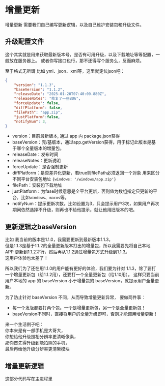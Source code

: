 # 增量更新
增量更新 需要我们自己编写更新逻辑，以及自己维护安装包和升级文件。

## 升级配置文件
这个其实就是用来获取最新版本号，是否有可用升级，以及下载地址等等配置，一般放在服务器上。
或者你写接口也行，那不还得写个服务么，反而麻烦。

至于格式无所谓 比如 yml、json、xml等，这里就定位json吧：
```json title="latest.json"
{
    "version": "1.1.3",
    "baseVersion": "1.1.2",
    "releaseDate": "2025-01-20T07:40:00.880Z",
    "releaseNotes": "修复了一些BUG",
    "forceUpdate": false,
    "diffPlatform": false,
    "filePath": "app.zip",
    "justPlatform":false,
    "notifyNum": 3,
}
```
* version：目前最新版本, 通过 app 内 package.json获得
* baseVersion：壳/基版本，通过app.getVersion获得，用于标记此版本是基于哪个全量版本的增量包。
* releaseDate：发布时间
* releaseNotes：更新说明
* forceUpdate：是否强制更新
* diffPlatform：是否差异化更新，若true则filePath必须返回一个对象 用来区分不同平台安装包地址 `{windows: '/windows/app.zip'}`
* filePath：安装包下载地址
* justPlatform：为fase时候意思是全平台更新，否则值为数组指定只更新的平台，比如`windows`、`macos`等。
* notifyNum：提示更新次数，比如设置为3，只会提示用户3次，如果用户再次期间依然选择不升级，则再也不给他提示，就让他用旧版本的吧。


## 更新逻辑之baseVersion
比如 我当前的版本是1.1.0，我需要更新到最新版本1.1.3，      
但是1.1.3是基于1.1.2的全量更新版本打出的增量包，所以我需要先将自己本地 APP 更新到1.1.2才行，然后再从1.1.2通过增量包方式升级到1.1.3。   
这用户体验也太差了！

所以我们为了还在用1.1.0的用户能有更好的体验，我们要为针对 1.1.3，除了要打一个增量更新包（给1.1.2用），还要打一个全量更新包（给1.10用）。
这样只要当前用户本地的 app 的 baseVersion 小于增量包的 baseVersion，就提示用户全量更新。

为了防止针对 baseVersion 不同，从而导致增量更新异常， 要做两件事：
* 每一个发版都要打两个包，一个是增量更新包，另一个是全量更新包！
* baseVersion不同时，直接将用户的全量升级即可，否则才能调用增量更新！

来一个生活例子吧：    
你本来是有一部手机是大哥大，   
你想给他升级照相分辨率更清晰像素，          
那你首先得升级到能拍照的手机，  
最后再给他升级分辨率更清晰模块   


## 增量更新逻辑
这部分代码写在主进程里
```

```
